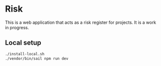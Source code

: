 # Risk
This is a web application that acts as a risk register for projects. It is a work in progress.

## Local setup
```bash
./install-local.sh
./vendor/bin/sail npm run dev
```
